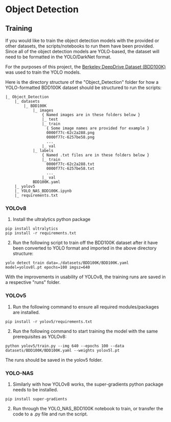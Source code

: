 # Object Detection

## Training

If you would like to train the object detection models with the provided or other datasets, the scripts/notebooks to run them have been provided.
Since all of the object detection models are YOLO-based, the dataset will need to be formatted in the YOLO/DarkNet format.

For the purposes of this project, the [Berkeley DeepDrive Dataset (BDD100K)](https://www.vis.xyz/bdd100k/) was used to train the YOLO models.

Here is the directory structure of the "Object_Detection" folder for how a YOLO-formatted BDD100K dataset should be structured to run the scripts:
```
|_ Object_Detection
    |_ datasets
        |_ BDD100K
            |_ images
                { Named images are in these folders below }
                |_ test
                |_ train
                  { Some image names are provided for example }
                  0000f77c-62c2a288.png
                  0000f77c-6257be58.png
                  ...
                |_ val
            |_ labels
                { Named .txt files are in these folders below }
                |_ train
                  0000f77c-62c2a288.txt
                  0000f77c-6257be58.txt
                  ...
                |_ val
            BDD100K.yaml
    |_ yolov5
    |_ YOLO_NAS_BDD100K.ipynb
    |_ requirements.txt
```

### YOLOv8

1. Install the ultralytics python package
```
pip install ultralytics
pip install -r requirements.txt
```
2. Run the following script to train off the BDD100K dataset after it have been converted to YOLO format and imported in the above directory structure:
```
yolo detect train data=./datasets/BDD100K/BDD100K.yaml model=yolov8l.pt epochs=100 imgsz=640
```
With the improvements in usability of YOLOv8, the training runs are saved in a respective "runs" folder.

### YOLOv5

1. Run the following command to ensure all required modules/packages are installed.
```
pip install -r yolov5/requirements.txt
```
2. Run the following command to start training the model with the same prerequisites as YOLOv8:
```
python yolov5/train.py --img 640 --epochs 100 --data datasets/BDD100K/BDD100K.yaml --weights yolov5l.pt
```
The runs should be saved in the yolov5 folder.

### YOLO-NAS

1. Similarly with how YOLOv8 works, the super-gradients python package needs to be installed.
```
pip install super-gradients
```
2. Run through the YOLO_NAS_BDD100K notebook to train, or transfer the code to a .py file and run the script.
